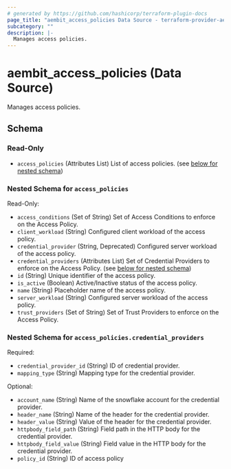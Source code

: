```yaml
---
# generated by https://github.com/hashicorp/terraform-plugin-docs
page_title: "aembit_access_policies Data Source - terraform-provider-aembit"
subcategory: ""
description: |-
  Manages access policies.
---
```


# aembit_access_policies (Data Source)

Manages access policies.



<!-- schema generated by tfplugindocs -->
## Schema

### Read-Only

- `access_policies` (Attributes List) List of access policies. (see [below for nested schema](#nestedatt--access_policies))

<a id="nestedatt--access_policies"></a>
### Nested Schema for `access_policies`

Read-Only:

- `access_conditions` (Set of String) Set of Access Conditions to enforce on the Access Policy.
- `client_workload` (String) Configured client workload of the access policy.
- `credential_provider` (String, Deprecated) Configured server workload of the access policy.
- `credential_providers` (Attributes List) Set of Credential Providers to enforce on the Access Policy. (see [below for nested schema](#nestedatt--access_policies--credential_providers))
- `id` (String) Unique identifier of the access policy.
- `is_active` (Boolean) Active/Inactive status of the access policy.
- `name` (String) Placeholder name of the access policy.
- `server_workload` (String) Configured server workload of the access policy.
- `trust_providers` (Set of String) Set of Trust Providers to enforce on the Access Policy.

<a id="nestedatt--access_policies--credential_providers"></a>
### Nested Schema for `access_policies.credential_providers`

Required:

- `credential_provider_id` (String) ID of credential provider.
- `mapping_type` (String) Mapping type for the credential provider.

Optional:

- `account_name` (String) Name of the snowflake account for the credential provider.
- `header_name` (String) Name of the header for the credential provider.
- `header_value` (String) Value of the header for the credential provider.
- `httpbody_field_path` (String) Field path in the HTTP body for the credential provider.
- `httpbody_field_value` (String) Field value in the HTTP body for the credential provider.
- `policy_id` (String) ID of access policy
